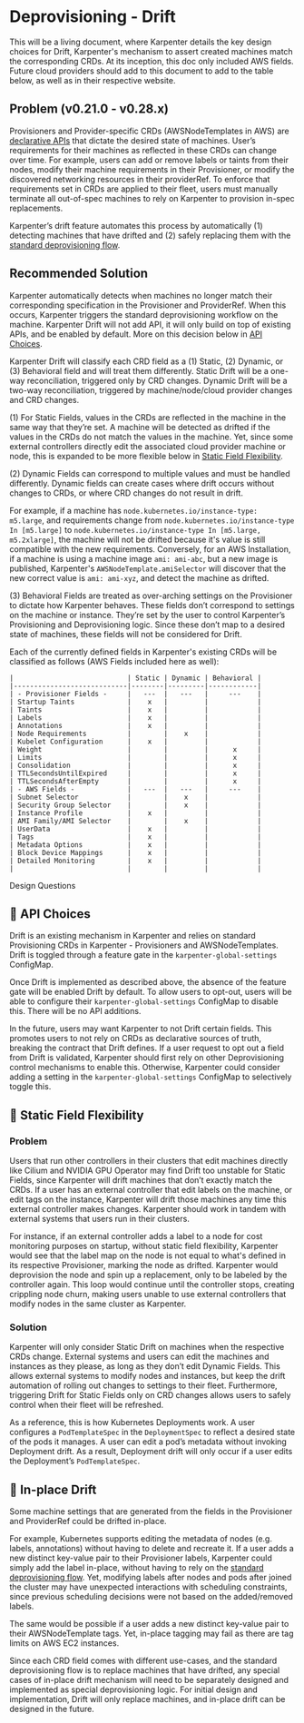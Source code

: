 # Deprovisioning - Drift

This will be a living document, where Karpenter details the key design choices for Drift, Karpenter's mechanism to assert created machines match the corresponding CRDs. At its inception, this doc only included AWS fields. Future cloud providers should add to this document to add to the table below, as well as in their respective website.

## Problem (v0.21.0 - v0.28.x)

Provisioners and Provider-specific CRDs (AWSNodeTemplates in AWS) are [declarative APIs](https://kubernetes.io/docs/concepts/extend-kubernetes/api-extension/custom-resources/#declarative-apis) that dictate the desired state of machines. User’s requirements for their machines as reflected in these CRDs can change over time. For example, users can add or remove labels or taints from their nodes, modify their machine requirements in their Provisioner, or modify the discovered networking resources in their providerRef. To enforce that requirements set in CRDs are applied to their fleet, users must manually terminate all out-of-spec machines to rely on Karpenter to provision in-spec replacements.

Karpenter’s drift feature automates this process by automatically (1) detecting machines that have drifted and (2) safely replacing them with the [standard deprovisioning flow](https://karpenter.sh/preview/concepts/deprovisioning/#control-flow).

## Recommended Solution

Karpenter automatically detects when machines no longer match their corresponding specification in the Provisioner and ProviderRef. When this occurs, Karpenter triggers the standard deprovisioning workflow on the machine. Karpenter Drift will not add API, it will only build on top of existing APIs, and be enabled by default. More on this decision below in [API Choices](#🔑-api-choices).

Karpenter Drift will classify each CRD field as a (1) Static, (2) Dynamic, or (3) Behavioral field and will treat them differently. Static Drift will be a one-way reconciliation, triggered only by CRD changes. Dynamic Drift will be a two-way reconciliation, triggered by machine/node/cloud provider changes and CRD changes.

(1) For Static Fields, values in the CRDs are reflected in the machine in the same way that they’re set. A machine will be detected as drifted if the values in the CRDs do not match the values in the machine. Yet, since some external controllers directly edit the associated cloud provider machine or node, this is expanded to be more flexible below in [Static Field Flexibility](#🔑-in-place-drift).

(2) Dynamic Fields can correspond to multiple values and must be handled differently. Dynamic fields can create cases where drift occurs without changes to CRDs, or where CRD changes do not result in drift.

For example, if a machine has `node.kubernetes.io/instance-type: m5.large`, and requirements change from `node.kubernetes.io/instance-type In [m5.large]` to `node.kubernetes.io/instance-type In [m5.large, m5.2xlarge]`, the machine will not be drifted because it's value is still compatible with the new requirements. Conversely, for an AWS Installation, if a machine is using a machine image `ami: ami-abc`, but a new image is published, Karpenter's `AWSNodeTemplate.amiSelector` will discover that the new correct value is `ami: ami-xyz`, and detect the machine as drifted.

(3) Behavioral Fields are treated as over-arching settings on the Provisioner to dictate how Karpenter behaves. These fields don’t correspond to settings on the machine or instance. They’re set by the user to control Karpenter’s Provisioning and Deprovisioning logic. Since these don’t map to a desired state of machines, these fields will not be considered for Drift.

Each of the currently defined fields in Karpenter's existing CRDs will be classified as follows (AWS Fields included here as well):

```
|                            | Static | Dynamic | Behavioral |
|----------------------------|--------|---------|------------|
| - Provisioner Fields -     |   ---  |   ---   |     ---    |
| Startup Taints             |    x   |         |            |
| Taints                     |    x   |         |            |
| Labels                     |    x   |         |            |
| Annotations                |    x   |         |            |
| Node Requirements          |        |    x    |            |
| Kubelet Configuration      |    x   |         |            |
| Weight                     |        |         |      x     |
| Limits                     |        |         |      x     |
| Consolidation              |        |         |      x     |
| TTLSecondsUntilExpired     |        |         |      x     |
| TTLSecondsAfterEmpty       |        |         |      x     |
| - AWS Fields -             |   ---  |   ---   |     ---    |
| Subnet Selector            |        |    x    |            |
| Security Group Selector    |        |    x    |            |
| Instance Profile           |    x   |         |            |
| AMI Family/AMI Selector    |        |    x    |            |
| UserData                   |    x   |         |            |
| Tags                       |    x   |         |            |
| Metadata Options           |    x   |         |            |
| Block Device Mappings      |    x   |         |            |
| Detailed Monitoring        |    x   |         |            |
|                            |        |         |            |
```

Design Questions

## 🔑 API Choices

Drift is an existing mechanism in Karpenter and relies on standard Provisioning CRDs in Karpenter - Provisioners and AWSNodeTemplates. Drift is toggled through a feature gate in the `karpenter-global-settings` ConfigMap.

Once Drift is implemented as described above, the absence of the feature gate will be enabled Drift by default. To allow users to opt-out, users will be able to configure their `karpenter-global-settings` ConfigMap to disable this. There will be no API additions.

In the future, users may want Karpenter to not Drift certain fields. This promotes users to not rely on CRDs as declarative sources of truth, breaking the contract that Drift defines. If a user request to opt out a field from Drift is validated, Karpenter should first rely on other Deprovisioning control mechanisms to enable this. Otherwise, Karpenter could consider adding a setting in the `karpenter-global-settings` ConfigMap to selectively toggle this.

## 🔑 Static Field Flexibility

### Problem

Users that run other controllers in their clusters that edit machines directly like Cilium and NVIDIA GPU Operator may find Drift too unstable for Static Fields, since Karpenter will drift machines that don’t exactly match the CRDs. If a user has an external controller that edit labels on the machine, or edit tags on the instance, Karpenter will drift those machines any time this external controller makes changes. Karpenter should work in tandem with external systems that users run in their clusters.

For instance, if an external controller adds a label to a node for cost monitoring purposes on startup, without static field flexibility, Karpenter would see that the label map on the node is not equal to what's defined in its respective Provisioner, marking the node as drifted. Karpenter would deprovision the node and spin up a replacement, only to be labeled by the controller again. This loop would continue until the controller stops, creating crippling node churn, making users unable to use external controllers that modify nodes in the same cluster as Karpenter.

### Solution

Karpenter will only consider Static Drift on machines when the respective CRDs change. External systems and users can edit the machines and instances as they please, as long as they don’t edit Dynamic Fields. This allows external systems to modify nodes and instances, but keep the drift automation of rolling out changes to settings to their fleet. Furthermore, triggering Drift for Static Fields only on CRD changes allows users to safely control when their fleet will be refreshed.

As a reference, this is how Kubernetes Deployments work. A user configures a `PodTemplateSpec` in the `DeploymentSpec` to reflect a desired state of the pods it manages. A user can edit a pod’s metadata without invoking Deployment drift. As a result, Deployment drift will only occur if a user edits the Deployment’s `PodTemplateSpec`.

## 🔑 In-place Drift

Some machine settings that are generated from the fields in the Provisioner and ProviderRef could be drifted in-place.

For example, Kubernetes supports editing the metadata of nodes (e.g. labels, annotations) without having to delete and recreate it. If a user adds a new distinct key-value pair to their Provisioner labels, Karpenter could simply add the label in-place, without having to rely on the [standard deprovisioning flow](https://karpenter.sh/preview/concepts/deprovisioning/#control-flow). Yet, modifying labels after nodes and pods after joined the cluster may have unexpected interactions with scheduling constraints, since previous scheduling decisions were not based on the added/removed labels.

The same would be possible if a user adds a new distinct key-value pair to their AWSNodeTemplate tags. Yet, in-place tagging may fail as there are tag limits on AWS EC2 instances.

Since each CRD field comes with different use-cases, and the standard deprovisioning flow is to replace machines that have drifted, any special cases of in-place drift mechanism will need to be separately designed and implemented as special deprovisioning logic. For initial design and implementation, Drift will only replace machines, and in-place drift can be designed in the future.
